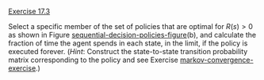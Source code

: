 [Exercise 17.3](17-3/)

Select a specific member of the set of policies that are optimal for
$R(s)>0$ as shown in
Figure [sequential-decision-policies-figure](#/)(b), and
calculate the fraction of time the agent spends in each state, in the
limit, if the policy is executed forever. (*Hint*:
Construct the state-to-state transition probability matrix corresponding
to the policy and see
Exercise [markov-convergence-exercise](#/).)

